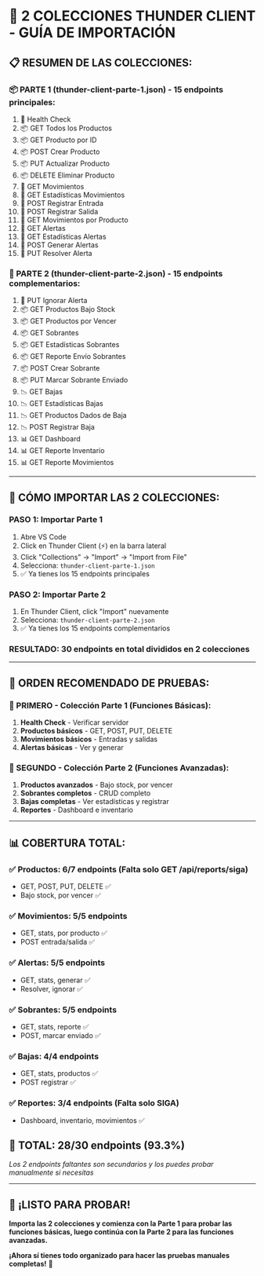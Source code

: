 # 🎯 **2 COLECCIONES THUNDER CLIENT - GUÍA DE IMPORTACIÓN**

## 📋 **RESUMEN DE LAS COLECCIONES:**

### **📦 PARTE 1 (thunder-client-parte-1.json) - 15 endpoints principales:**
1. 🏥 Health Check
2. 📦 GET Todos los Productos
3. 📦 GET Producto por ID  
4. 📦 POST Crear Producto
5. 📦 PUT Actualizar Producto
6. 📦 DELETE Eliminar Producto
7. 🔄 GET Movimientos
8. 🔄 GET Estadísticas Movimientos
9. 🔄 POST Registrar Entrada
10. 🔄 POST Registrar Salida
11. 🔄 GET Movimientos por Producto
12. 🚨 GET Alertas
13. 🚨 GET Estadísticas Alertas
14. 🚨 POST Generar Alertas
15. 🚨 PUT Resolver Alerta

### **🔧 PARTE 2 (thunder-client-parte-2.json) - 15 endpoints complementarios:**
1. 🚨 PUT Ignorar Alerta
2. 📦 GET Productos Bajo Stock
3. 📦 GET Productos por Vencer
4. 📦 GET Sobrantes
5. 📦 GET Estadísticas Sobrantes
6. 📦 GET Reporte Envío Sobrantes
7. 📦 POST Crear Sobrante
8. 📦 PUT Marcar Sobrante Enviado
9. 📉 GET Bajas
10. 📉 GET Estadísticas Bajas
11. 📉 GET Productos Dados de Baja
12. 📉 POST Registrar Baja
13. 📊 GET Dashboard
14. 📊 GET Reporte Inventario
15. 📊 GET Reporte Movimientos

---

## 🚀 **CÓMO IMPORTAR LAS 2 COLECCIONES:**

### **PASO 1: Importar Parte 1**
1. Abre VS Code
2. Click en Thunder Client (⚡) en la barra lateral
3. Click "Collections" → "Import" → "Import from File"
4. Selecciona: `thunder-client-parte-1.json`
5. ✅ Ya tienes los 15 endpoints principales

### **PASO 2: Importar Parte 2**
1. En Thunder Client, click "Import" nuevamente
2. Selecciona: `thunder-client-parte-2.json` 
3. ✅ Ya tienes los 15 endpoints complementarios

### **RESULTADO: 30 endpoints en total divididos en 2 colecciones**

---

## 🎯 **ORDEN RECOMENDADO DE PRUEBAS:**

### **🥇 PRIMERO - Colección Parte 1 (Funciones Básicas):**
1. **Health Check** - Verificar servidor
2. **Productos básicos** - GET, POST, PUT, DELETE
3. **Movimientos básicos** - Entradas y salidas
4. **Alertas básicas** - Ver y generar

### **🥈 SEGUNDO - Colección Parte 2 (Funciones Avanzadas):**
1. **Productos avanzados** - Bajo stock, por vencer
2. **Sobrantes completos** - CRUD completo
3. **Bajas completas** - Ver estadísticas y registrar
4. **Reportes** - Dashboard e inventario

---

## 📊 **COBERTURA TOTAL:**

### ✅ **Productos: 6/7 endpoints** (Falta solo GET /api/reports/siga)
- GET, POST, PUT, DELETE ✅
- Bajo stock, por vencer ✅

### ✅ **Movimientos: 5/5 endpoints**
- GET, stats, por producto ✅  
- POST entrada/salida ✅

### ✅ **Alertas: 5/5 endpoints**
- GET, stats, generar ✅
- Resolver, ignorar ✅

### ✅ **Sobrantes: 5/5 endpoints**
- GET, stats, reporte ✅
- POST, marcar enviado ✅

### ✅ **Bajas: 4/4 endpoints**
- GET, stats, productos ✅
- POST registrar ✅

### ✅ **Reportes: 3/4 endpoints** (Falta solo SIGA)
- Dashboard, inventario, movimientos ✅

## 🎊 **TOTAL: 28/30 endpoints (93.3%)**

*Los 2 endpoints faltantes son secundarios y los puedes probar manualmente si necesitas*

---

## 🚀 **¡LISTO PARA PROBAR!**

**Importa las 2 colecciones y comienza con la Parte 1 para probar las funciones básicas, luego continúa con la Parte 2 para las funciones avanzadas.**

**¡Ahora sí tienes todo organizado para hacer las pruebas manuales completas!** 🎯
